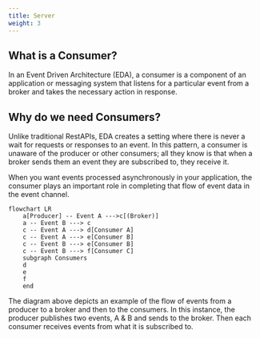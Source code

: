 ```yaml
---
title: Server
weight: 3
---
```


## What is a Consumer?
In an Event Driven Architecture (EDA), a consumer is a component of an application or messaging system that listens for a particular event from a broker and takes the necessary action in response.

## Why do we need Consumers?
Unlike traditional RestAPIs, EDA creates a setting where there is never a wait for requests or responses to an event. In this pattern, a consumer is unaware of the producer or other consumers; all they know is that when a broker sends them an event they are subscribed to, they receive it.

When you want events processed asynchronously in your application, the consumer plays an important role in completing that flow of event data in the event channel.

```mermaid
flowchart LR
    a[Producer] -- Event A --->c[(Broker)]
    a -- Event B ---> c
    c -- Event A ---> d[Consumer A]
    c -- Event A ---> e[Consumer B]
    c -- Event B ---> e[Consumer B]
    c -- Event B ---> f[Consumer C]
    subgraph Consumers
    d
    e
    f
    end
```
The diagram above depicts an example of the flow of events from a producer to a broker and then to the consumers. In this instance, the producer publishes two events, A & B and sends to the broker. Then each consumer receives events from what it is subscribed to.